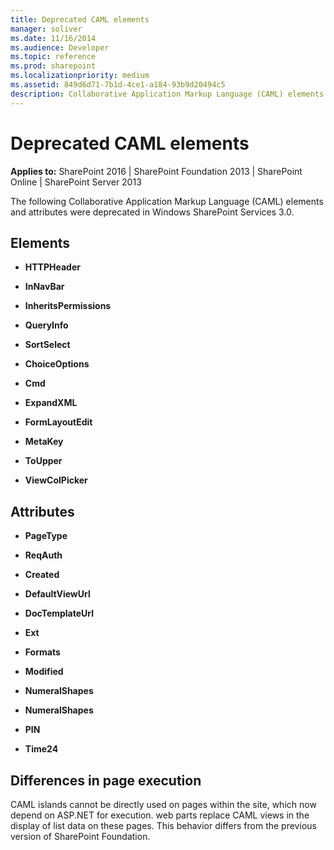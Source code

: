 ```yaml
---
title: Deprecated CAML elements
manager: soliver
ms.date: 11/16/2014
ms.audience: Developer
ms.topic: reference
ms.prod: sharepoint
ms.localizationpriority: medium
ms.assetid: 849d6d71-7b1d-4ce1-a184-93b9d20494c5
description: Collaborative Application Markup Language (CAML) elements and attributes that were deprecated in Windows SharePoint Services 3.0.
---
```


# Deprecated CAML elements
  
**Applies to:** SharePoint 2016 | SharePoint Foundation 2013 | SharePoint Online | SharePoint Server 2013
  
The following Collaborative Application Markup Language (CAML) elements and attributes were deprecated in Windows SharePoint Services 3.0.
  
## Elements

- **HTTPHeader**
    
- **InNavBar**
    
- **InheritsPermissions**
    
- **QueryInfo**
    
- **SortSelect**
    
- **ChoiceOptions**
    
- **Cmd**
    
- **ExpandXML**
    
- **FormLayoutEdit**
    
- **MetaKey**
    
- **ToUpper**
    
- **ViewColPicker**
    

## Attributes

- **PageType**
    
- **ReqAuth**
    
- **Created**
    
- **DefaultViewUrl**
    
- **DocTemplateUrl**
    
- **Ext**
    
- **Formats**
    
- **Modified**
    
- **NumeralShapes**
    
- **NumeralShapes**
    
- **PIN**
    
- **Time24**
    
## Differences in page execution

CAML islands cannot be directly used on pages within the site, which now depend on ASP.NET for execution. web parts replace CAML views in the display of list data on these pages. This behavior differs from the previous version of SharePoint Foundation.
  

